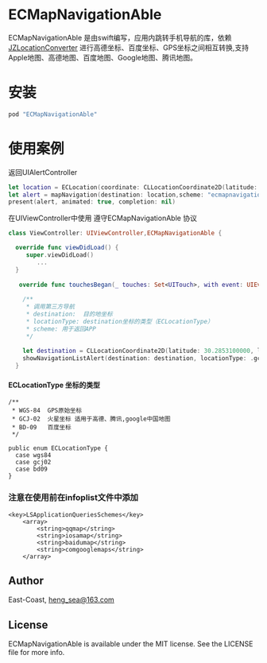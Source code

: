 # ECMapNavigationAble

ECMapNavigationAble 是由swift编写，应用内跳转手机导航的库，依赖[JZLocationConverter](https://github.com/JackZhouCn/JZLocationConverter) 进行高德坐标、百度坐标、GPS坐标之间相互转换,支持Apple地图、高德地图、百度地图、Google地图、腾讯地图。

# 安装

```ruby
pod "ECMapNavigationAble"
``` 

# 使用案例

返回UIAlertController

``` swift
let location = ECLocation(coordinate: CLLocationCoordinate2D(latitude: 30.2853100000, longitude: 120.1001900000), type: .gcj02)  
let alert = mapNavigation(destination: location,scheme: "ecmapnavigation", app: "demo")  
present(alert, animated: true, completion: nil)
```

在UIViewController中使用 遵守ECMapNavigationAble 协议

``` swift
class ViewController: UIViewController,ECMapNavigationAble {

  override func viewDidLoad() {
     super.viewDidLoad()
        ...
  }
  
   override func touchesBegan(_ touches: Set<UITouch>, with event: UIEvent?) {
    
    /**
     * 调用第三方导航
     * destination:  目的地坐标
     * locationType: destination坐标的类型（ECLocationType）
     * scheme: 用于返回APP
     */
    
    let destination = CLLocationCoordinate2D(latitude: 30.2853100000, longitude: 120.1001900000)
    showNavigationListAlert(destination: destination, locationType: .gcj02, scheme: "ecmapnavigation")
  }

```

#### ECLocationType 坐标的类型
```
/**
 * WGS-84  GPS原始坐标
 * GCJ-02  火星坐标 适用于高德、腾讯,google中国地图
 * BD-09   百度坐标
 */

public enum ECLocationType {
  case wgs84
  case gcj02
  case bd09
}

```

### 注意在使用前在infoplist文件中添加
```
<key>LSApplicationQueriesSchemes</key>
	<array>
		<string>qqmap</string>
		<string>iosamap</string>
		<string>baidumap</string>
		<string>comgooglemaps</string>
	</array>
```

## Author

East-Coast, heng_sea@163.com

## License

ECMapNavigationAble is available under the MIT license. See the LICENSE file for more info.
